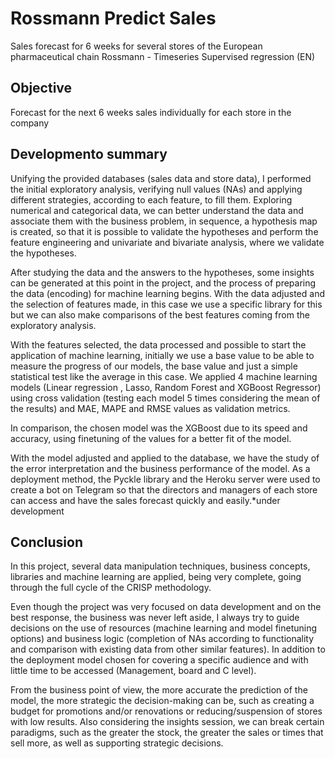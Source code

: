 # Rossmann Predict Sales
Sales forecast for 6 weeks for several stores of the European pharmaceutical chain Rossmann - Timeseries Supervised regression (EN)

## Objective
Forecast for the next 6 weeks sales individually for each store in the company

## Developmento summary
Unifying the provided databases (sales data and store data), I performed the initial exploratory analysis, verifying null values (NAs) and applying different strategies, according to each feature, to fill them. Exploring numerical and categorical data, we can better understand the data and associate them with the business problem, in sequence, a hypothesis map is created, so that it is possible to validate the hypotheses and perform the feature engineering and univariate and bivariate analysis, where we validate the hypotheses.

After studying the data and the answers to the hypotheses, some insights can be generated at this point in the project, and the process of preparing the data (encoding) for machine learning begins. With the data adjusted and the selection of features made, in this case we use a specific library for this but we can also make comparisons of the best features coming from the exploratory analysis.

With the features selected, the data processed and possible to start the application of machine learning, initially we use a base value to be able to measure the progress of our models, the base value and just a simple statistical test like the average in this case. We applied 4 machine learning models (Linear regression , Lasso, Random Forest and XGBoost Regressor) using cross validation (testing each model 5 times considering the mean of the results) and MAE, MAPE and RMSE values as validation metrics.

In comparison, the chosen model was the XGBoost due to its speed and accuracy, using finetuning of the values for a better fit of the model.

With the model adjusted and applied to the database, we have the study of the error interpretation and the business performance of the model.
As a deployment method, the Pyckle library and the Heroku server were used to create a bot on Telegram so that the directors and managers of each store can access and have the sales forecast quickly and easily.*under development

## Conclusion
In this project, several data manipulation techniques, business concepts, libraries and machine learning are applied, being very complete, going through the full cycle of the CRISP methodology.

Even though the project was very focused on data development and on the best response, the business was never left aside, I always try to guide decisions on the use of resources (machine learning and model finetuning options) and business logic (completion of NAs according to functionality and comparison with existing data from other similar features). In addition to the deployment model chosen for covering a specific audience and with little time to be accessed (Management, board and C level).

From the business point of view, the more accurate the prediction of the model, the more strategic the decision-making can be, such as creating a budget for promotions and/or renovations or reducing/suspension of stores with low results. Also considering the insights session, we can break certain paradigms, such as the greater the stock, the greater the sales or times that sell more, as well as supporting strategic decisions.

